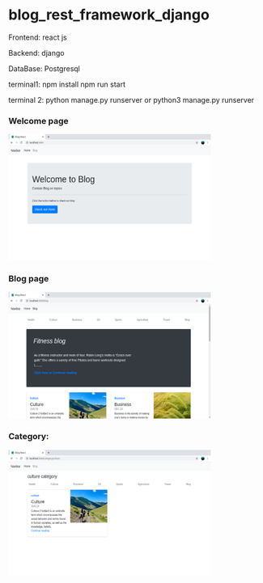 # blog_rest_framework_django

Frontend:
react js

Backend:
django

DataBase:
Postgresql


terminal1:
npm install
npm run start

terminal 2:
python manage.py runserver
or
python3 manage.py runserver

<h3>Welcome page</h3>
<img src="https://github.com/xEMOimage/blog_rest_framework_django/blob/master/Screenshot%20from%202020-09-08%2010-25-27.png"  width="400" height="250">


<h3>Blog page</h3>
<img src="https://github.com/xEMOimage/blog_rest_framework_django/blob/master/Screenshot%20from%202020-09-08%2010-26-21.png"  width="400" height="250">

<h3>Category:</h3>
<img src="https://github.com/xEMOimage/blog_rest_framework_django/blob/master/Screenshot%20from%202020-09-08%2010-26-44.png"  width="400" height="250">

